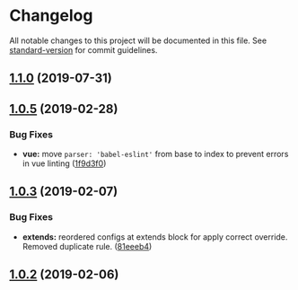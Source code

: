 # Changelog

All notable changes to this project will be documented in this file. See [standard-version](https://github.com/conventional-changelog/standard-version) for commit guidelines.

## [1.1.0](https://github.com/clickagy/eslint-config/compare/v1.0.5...v1.1.0) (2019-07-31)

<a name="1.0.5"></a>
## [1.0.5](https://github.com/clickagy/eslint-config/compare/v1.0.3...v1.0.5) (2019-02-28)


### Bug Fixes

* **vue:** move `parser: 'babel-eslint'` from base to index to prevent errors in vue linting ([1f9d3f0](https://github.com/clickagy/eslint-config/commit/1f9d3f0))



<a name="1.0.3"></a>
## [1.0.3](https://github.com/clickagy/eslint-config/compare/v1.0.2...v1.0.3) (2019-02-07)


### Bug Fixes

* **extends:** reordered configs at extends block for apply correct override. Removed duplicate rule. ([81eeeb4](https://github.com/clickagy/eslint-config/commit/81eeeb4))



<a name="1.0.2"></a>
## [1.0.2](https://github.com/clickagy/eslint-config/compare/v1.0.1...v1.0.2) (2019-02-06)
